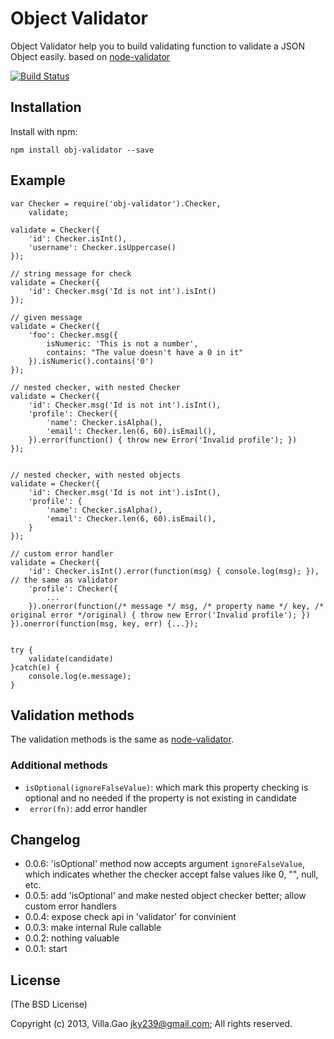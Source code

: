 # Object Validator

Object Validator help you to build validating function to validate a JSON Object easily. based on [node-validator](https://github.com/chriso/node-validator)

<!--- travis ci -->
[![Build Status](https://travis-ci.org/villadora/node-obj-validator.png?branch=master)](https://travis-ci.org/villadora/node-obj-validator)

## Installation

Install with npm:

    npm install obj-validator --save


## Example

    var Checker = require('obj-validator').Checker,
        validate;

    validate = Checker({
        'id': Checker.isInt(),
        'username': Checker.isUppercase()
    });
 
    // string message for check
    validate = Checker({
        'id': Checker.msg('Id is not int').isInt()
    });
    
    // given message
    validate = Checker({
        'foo': Checker.msg({
            isNumeric: 'This is not a number',
            contains: "The value doesn't have a 0 in it"
        }).isNumeric().contains('0')
    });

    // nested checker, with nested Checker
    validate = Checker({
        'id': Checker.msg('Id is not int').isInt(),
        'profile': Checker({
            'name': Checker.isAlpha(),
            'email': Checker.len(6, 60).isEmail(),
        }).error(function() { throw new Error('Invalid profile'); })
    });
    

    // nested checker, with nested objects
    validate = Checker({
        'id': Checker.msg('Id is not int').isInt(),
        'profile': {
            'name': Checker.isAlpha(),
            'email': Checker.len(6, 60).isEmail(),
        }
    });
    
    // custom error handler
    validate = Checker({
        'id': Checker.isInt().error(function(msg) { console.log(msg); }), // the same as validator
        'profile': Checker({
            ...
        }).onerror(function(/* message */ msg, /* property name */ key, /* original error */original) { throw new Error('Invalid profile'); })
    }).onerror(function(msg, key, err) {...});

    
    try {
        validate(candidate)
    }catch(e) {
        console.log(e.message);
    }


## Validation methods

The validation methods is the same as [node-validator](https://github.com/chriso/node-validator).

### Additional methods

* ```isOptional(ignoreFalseValue)```: which mark this property checking is optional and no needed if the property is not existing in candidate
* ``` error(fn)```: add error handler

## Changelog

* 0.0.6: 'isOptional' method now accepts argument `ignoreFalseValue`, which indicates whether the checker accept false values like 0, "", null, etc.
* 0.0.5: add 'isOptional' and make nested object checker better; allow custom error handlers
* 0.0.4: expose check api in 'validator' for convinient
* 0.0.3: make internal Rule callable
* 0.0.2: nothing valuable
* 0.0.1: start 

## License

(The BSD License)

Copyright (c) 2013, Villa.Gao <jky239@gmail.com>;
All rights reserved.
